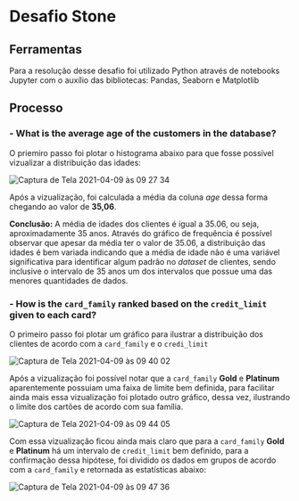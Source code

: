 # **Desafio Stone** 

## **Ferramentas**
Para a resolução desse desafio foi utilizado Python através de notebooks Jupyter com o auxílio das bibliotecas: Pandas, Seaborn e Matplotlib

## **Processo** 

### - What is the average age of the customers in the database?

O priemiro passo foi plotar o histograma abaixo para que fosse possível vizualizar a distribuição das idades:

![Captura de Tela 2021-04-09 às 09 27 34](https://user-images.githubusercontent.com/62664736/114179795-d31a2100-9915-11eb-9025-0d57d0421102.png)

Após a vizualização, foi calculada a média da coluna *age* dessa forma chegando ao valor de **35,06**.

**Conclusão:**  A média de idades dos clientes é igual a 35.06, ou seja, aproximadamente 35 anos. Através do gráfico de frequência é possível observar que apesar da média ter o valor de 35.06, a distribuição das idades é bem variada indicando que a média de idade não é uma variável significativa para identificar algum padrão no *dataset* de clientes, sendo inclusive o intervalo de 35 anos um dos intervalos que possue uma das menores quantidades de dados.

### - How is the `card_family` ranked based on the `credit_limit` given to each card?

O primeiro passo foi plotar um gráfico para ilustrar a distribuição dos clientes de acordo com a `card_family` e o `credi_limit`

![Captura de Tela 2021-04-09 às 09 40 02](https://user-images.githubusercontent.com/62664736/114181185-918a7580-9917-11eb-856f-75e123bb0f48.png)

Após a vizualização foi possível notar que a `card_family` **Gold** e **Platinum** aparentemente possuiam uma faixa de limite bem definida, para facilitar ainda mais essa vizualização foi plotado outro gráfico, dessa vez, ilustrando o limite dos cartões de acordo com sua família.

![Captura de Tela 2021-04-09 às 09 44 05](https://user-images.githubusercontent.com/62664736/114181633-22615100-9918-11eb-8bd2-74f36f7e4f71.png)

Com essa vizualização ficou ainda mais claro que para a `card_family` **Gold** e **Platinum** há um intervalo de `credit_limit` bem definido, para a confirmação dessa hipótese, foi dividido os dados em grupos de acordo com a `card_family` e retornada as estatísticas abaixo:

![Captura de Tela 2021-04-09 às 09 47 36](https://user-images.githubusercontent.com/62664736/114182082-a0255c80-9918-11eb-96a4-5b1273709c26.png)
 


